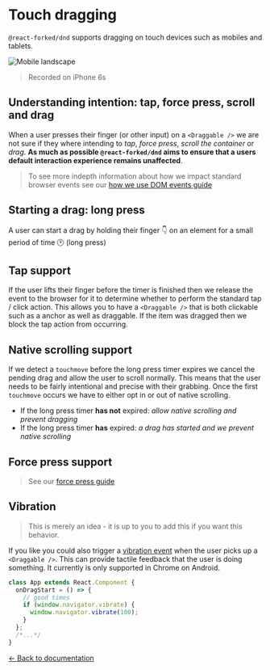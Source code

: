 # Touch dragging

`@react-forked/dnd` supports dragging on touch devices such as mobiles and tablets.

![Mobile landscape](https://github.com/alexreardon/files/blob/master/resources/iphone-landscape.gif?raw=true)

> Recorded on iPhone 6s

## Understanding intention: tap, force press, scroll and drag

When a user presses their finger (or other input) on a `<Draggable />` we are not sure if they where intending to _tap_, _force press_, _scroll the container_ or _drag_. **As much as possible `@react-forked/dnd` aims to ensure that a users default interaction experience remains unaffected**.

> To see more indepth information about how we impact standard browser events see our [how we use DOM events guide](/docs/guides/how-we-use-dom-events.md)

## Starting a drag: long press

A user can start a drag by holding their finger 👇 on an element for a small period of time 🕑 (long press)

## Tap support

If the user lifts their finger before the timer is finished then we release the event to the browser for it to determine whether to perform the standard tap / click action. This allows you to have a `<Draggable />` that is both clickable such as a anchor as well as draggable. If the item was dragged then we block the tap action from occurring.

## Native scrolling support

If we detect a `touchmove` before the long press timer expires we cancel the pending drag and allow the user to scroll normally. This means that the user needs to be fairly intentional and precise with their grabbing. Once the first `touchmove` occurs we have to either opt in or out of native scrolling.

- If the long press timer **has not** expired: _allow native scrolling and prevent dragging_
- If the long press timer **has** expired: _a drag has started and we prevent native scrolling_

## Force press support

> See our [force press guide](/docs/api/draggable.md)

## Vibration

> This is merely an idea - it is up to you to add this if you want this behavior.

If you like you could also trigger a [vibration event](https://developer.mozilla.org/en-US/docs/Web/API/Vibration_API) when the user picks up a `<Draggable />`. This can provide tactile feedback that the user is doing something. It currently is only supported in Chrome on Android.

```js
class App extends React.Component {
  onDragStart = () => {
    // good times
    if (window.navigator.vibrate) {
      window.navigator.vibrate(100);
    }
  };
  /*...*/
}
```

[← Back to documentation](/README.md#documentation-)
